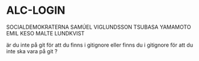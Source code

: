 # ALC-LOGIN
SOCIALDEMOKRATERNA
SAMÚEL VIGLUNDSSON TSUBASA YAMAMOTO
EMIL KESO
MALTE LUNDKVIST

är du inte på git för att du finns i gitignore eller finns du i gitignore för att du inte ska vara på git ?